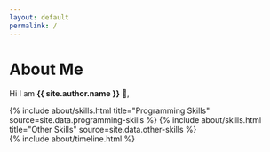 ```yaml
---
layout: default
permalink: /
---
```


# **About Me**

Hi I am **{{ site.author.name }}** :wave:,<br>


<div class="row">
{% include about/skills.html title="Programming Skills" source=site.data.programming-skills %}
{% include about/skills.html title="Other Skills" source=site.data.other-skills %}
</div>

<div class="row">
{% include about/timeline.html %}
</div>